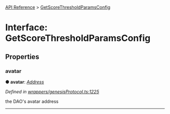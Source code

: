 [API Reference](../README.md) > [GetScoreThresholdParamsConfig](../interfaces/GetScoreThresholdParamsConfig.md)



# Interface: GetScoreThresholdParamsConfig


## Properties
<a id="avatar"></a>

###  avatar

**●  avatar**:  *[Address](../#Address)* 

*Defined in [wrappers/genesisProtocol.ts:1225](https://github.com/daostack/arc.js/blob/f343aa24/lib/wrappers/genesisProtocol.ts#L1225)*



the DAO's avatar address




___


